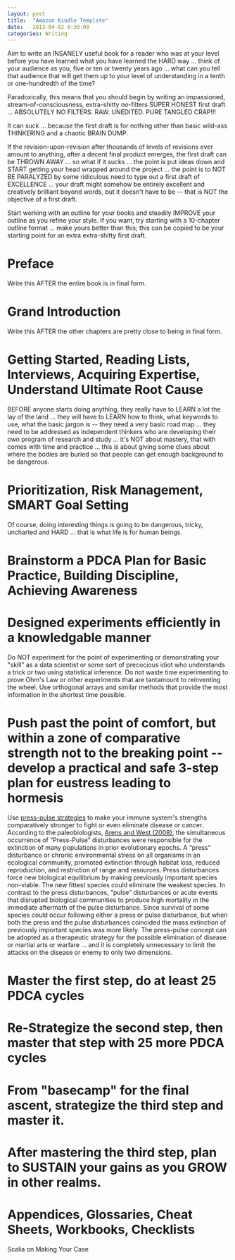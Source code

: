 ```yaml
---
layout: post
title:  "Amazon Kindle Template"
date:   2013-04-02 8:30:00
categories: Writing
---
```


Aim to write an INSANELY useful book for a reader who was at your level before you have learned what you have learned the HARD way ... think of your audience as you, five or ten or twenty years ago ... what can you tell that audience that will get them up to your level of understanding in a tenth or one-hundredth of the time?

Paradoxically, this means that you should begin by writing an impassioned, stream-of-consciousness, extra-shitty no-filters SUPER HONEST first draft ... ABSOLUTELY NO FILTERS.  RAW.  UNEDITED. PURE TANGLED CRAP!!!

It can suck ... because the first draft is for nothing other than basic wild-ass THINKERING and a chaotic BRAIN DUMP.

If the revision-upon-revision after thousands of levels of revisions ever amount to anything, after a decent final product emerges, the first draft can be THROWN AWAY ... so what if it sucks ... the point is put ideas down and START getting your head wrapped around the project ... the point is to NOT BE PARALYZED by some ridiculous need to type out a first draft of EXCELLENCE ... your draft might somehow be entirely excellent and creatively brilliant beyond words, but it doesn't have to be -- that is NOT the objective of a first draft.

Start working with an outline for your books and steadily IMPROVE your outline as you refine your style. If you want, try starting with a 10-chapter outline format ... make yours better than this; this can be copied to be your starting point for an extra extra-shitty first draft.

# Preface

Write this AFTER the entire book is in final form.

# Grand Introduction

Write this AFTER the other chapters are pretty close to being in final form.

# Getting Started, Reading Lists, Interviews, Acquiring Expertise, Understand Ultimate Root Cause

BEFORE anyone starts doing anything, they really have to LEARN a lot the lay of the land ... they will have to LEARN how to think, what keywords to use, what the basic jargon is -- they need a very basic road map ... they need to be addressed as independent thinkers who are developing their own program of research and study ... it's NOT about mastery, that with comes with time and practice ... this is about giving some clues about where the bodies are buried so that people can get enough background to be dangerous.

# Prioritization, Risk Management, SMART Goal Setting

Of course, doing interesting things is going to be dangerous, tricky, uncharted and HARD ... that is what life is for human beings.

# Brainstorm a PDCA Plan for Basic Practice, Building Discipline, Achieving Awareness

# Designed experiments efficiently in a knowledgable manner

Do NOT experiment for the point of experimenting or demonstrating your "skill" as a data scientist or some sort of precocious idiot who understands a trick or two using statistical inference.  Do not waste time experimenting to prove Ohm's Law or other experiments that are tantamount to reinventing the wheel. Use orthogonal arrays and similar methods that provide the most information in the shortest time possible.

# Push past the point of comfort, but within a zone of comparative strength not to the breaking point -- develop a practical and safe 3-step plan for eustress leading to hormesis

Use [press-pulse strategies](https://www.ncbi.nlm.nih.gov/pmc/articles/PMC5324220/) to make your immune system's strengths comparatively stronger to fight or even eliminate disease or cancer. According to the paleobiologists, [Arens and West (2008)](https://www.researchgate.net/publication/40663783_Press-pulse_A_general_theory_of_mass_extinction), the simultaneous occurrence of “Press-Pulse” disturbances were responsible for the extinction of many populations in prior evolutionary epochs. A “press” disturbance or chronic environmental stress on all organisms in an ecological community, promoted extinction through habitat loss, reduced reproduction, and restriction of range and resources. Press disturbances force new biological equilibrium by making previously important species non-viable. The new fittest species could eliminate the weakest species. In contrast to the press disturbances, “pulse” disturbances or acute events that disrupted biological communities to produce high mortality in the immediate aftermath of the pulse disturbance. Since survival of some species could occur following either a press or pulse disturbance, but when both the press and the pulse disturbances coincided the mass extinction of previously important species was more likely. The press-pulse concept can be adopted as a therapeutic strategy for the possible elimination of disease or martial arts or warfare ... and it is completely unnecessary to limit the attacks on the disease or enemy to only two dimensions.

# Master the first step, do at least 25 PDCA cycles

# Re-Strategize the second step, then master that step with 25 more PDCA cycles

# From "basecamp" for the final ascent, strategize the third step and master it.

# After mastering the third step, plan to SUSTAIN your gains as you GROW in other realms.

# Appendices, Glossaries, Cheat Sheets, Workbooks, Checklists

Scalia on Making Your Case
